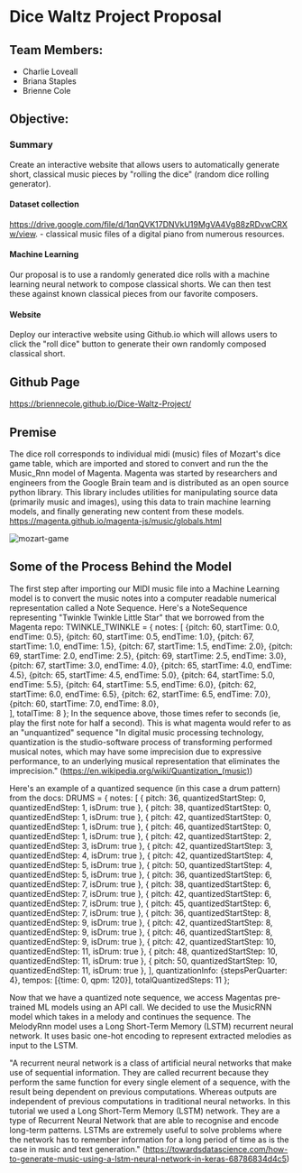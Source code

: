 # Dice Waltz Project Proposal

## Team Members:
- Charlie Loveall 
- Briana Staples
- Brienne Cole

## Objective:
### Summary
Create an interactive website that allows users to automatically generate short, classical music pieces by "rolling the dice" (random dice rolling generator).

#### Dataset collection
https://drive.google.com/file/d/1qnQVK17DNVkU19MgVA4Vg88zRDvwCRXw/view. - classical music files of a digital piano from numerous resources.

#### Machine Learning
Our proposal is to use a randomly generated dice rolls with a machine learning neural network to compose classical shorts. We can then test these against known classical pieces from our favorite composers.

#### Website
Deploy our interactive website using Github.io which will allows users to click the "roll dice" button to generate their own randomly composed classical short.

## Github Page
https://briennecole.github.io/Dice-Waltz-Project/


## Premise
The dice roll corresponds to individual midi (music) files of Mozart's dice game table, which are imported and stored to convert and run the the Music_Rnn model of Magenta. Magenta was started by researchers and engineers from the Google Brain team and is distributed as an open source python library. This library includes utilities for manipulating source data (primarily music and images), using this data to train machine learning models, and finally generating new content from these models.
https://magenta.github.io/magenta-js/music/globals.html

![mozart-game](https://user-images.githubusercontent.com/75045133/121566369-4a316b80-c9d2-11eb-8bee-43fff154681c.jpg)

## Some of the Process Behind the Model

The first step after importing our MIDI music file into a Machine Learning model is to convert the music notes into a computer readable numerical representation called a Note Sequence. 
Here's a NoteSequence representing "Twinkle Twinkle Little Star" that we borrowed from the Magenta repo:
TWINKLE_TWINKLE = {
  notes: [
    {pitch: 60, startTime: 0.0, endTime: 0.5},
    {pitch: 60, startTime: 0.5, endTime: 1.0},
    {pitch: 67, startTime: 1.0, endTime: 1.5},
    {pitch: 67, startTime: 1.5, endTime: 2.0},
    {pitch: 69, startTime: 2.0, endTime: 2.5},
    {pitch: 69, startTime: 2.5, endTime: 3.0},
    {pitch: 67, startTime: 3.0, endTime: 4.0},
    {pitch: 65, startTime: 4.0, endTime: 4.5},
    {pitch: 65, startTime: 4.5, endTime: 5.0},
    {pitch: 64, startTime: 5.0, endTime: 5.5},
    {pitch: 64, startTime: 5.5, endTime: 6.0},
    {pitch: 62, startTime: 6.0, endTime: 6.5},
    {pitch: 62, startTime: 6.5, endTime: 7.0},
    {pitch: 60, startTime: 7.0, endTime: 8.0},  
  ],
  totalTime: 8
};
In the sequence above, those times refer to seconds (ie, play the first note for half a second). This is what magenta would refer to as an "unquantized" sequence
"In digital music processing technology, quantization is the studio-software process of transforming performed musical notes, which may have some imprecision due to expressive performance, to an underlying musical representation that eliminates the imprecision."
(https://en.wikipedia.org/wiki/Quantization_(music))

Here's an example of a quantized sequence (in this case a drum pattern) from the docs:
DRUMS = {
  notes: [
    { pitch: 36, quantizedStartStep: 0, quantizedEndStep: 1, isDrum: true },
    { pitch: 38, quantizedStartStep: 0, quantizedEndStep: 1, isDrum: true },
    { pitch: 42, quantizedStartStep: 0, quantizedEndStep: 1, isDrum: true },
    { pitch: 46, quantizedStartStep: 0, quantizedEndStep: 1, isDrum: true },
    { pitch: 42, quantizedStartStep: 2, quantizedEndStep: 3, isDrum: true },
    { pitch: 42, quantizedStartStep: 3, quantizedEndStep: 4, isDrum: true },
    { pitch: 42, quantizedStartStep: 4, quantizedEndStep: 5, isDrum: true },
    { pitch: 50, quantizedStartStep: 4, quantizedEndStep: 5, isDrum: true },
    { pitch: 36, quantizedStartStep: 6, quantizedEndStep: 7, isDrum: true },
    { pitch: 38, quantizedStartStep: 6, quantizedEndStep: 7, isDrum: true },
    { pitch: 42, quantizedStartStep: 6, quantizedEndStep: 7, isDrum: true },
    { pitch: 45, quantizedStartStep: 6, quantizedEndStep: 7, isDrum: true },
    { pitch: 36, quantizedStartStep: 8, quantizedEndStep: 9, isDrum: true },
    { pitch: 42, quantizedStartStep: 8, quantizedEndStep: 9, isDrum: true },
    { pitch: 46, quantizedStartStep: 8, quantizedEndStep: 9, isDrum: true },
    { pitch: 42, quantizedStartStep: 10, quantizedEndStep: 11, isDrum: true },
    { pitch: 48, quantizedStartStep: 10, quantizedEndStep: 11, isDrum: true },
    { pitch: 50, quantizedStartStep: 10, quantizedEndStep: 11, isDrum: true },
  ],
  quantizationInfo: {stepsPerQuarter: 4},
  tempos: [{time: 0, qpm: 120}],
  totalQuantizedSteps: 11
};

Now that we have a quantized note sequence, we access Magentas pre-trained ML models using an API call. We decided to use the MusicRNN model which takes in a melody and continues the sequence. 
The MelodyRnn model uses a Long Short-Term Memory (LSTM) recurrent neural network. It uses basic one-hot encoding to represent extracted melodies as input to the LSTM.

"A recurrent neural network is a class of artificial neural networks that make use of sequential information. They are called recurrent because they perform the same function for every single element of a sequence, with the result being dependent on previous computations. Whereas outputs are independent of previous computations in traditional neural networks.
In this tutorial we used a Long Short-Term Memory (LSTM) network. They are a type of Recurrent Neural Network that are able to recognise and encode long-term patterns. LSTMs are extremely useful to solve problems where the network has to remember information for a long period of time as is the case in music and text generation."
(https://towardsdatascience.com/how-to-generate-music-using-a-lstm-neural-network-in-keras-68786834d4c5)






